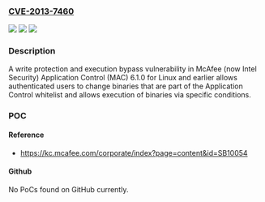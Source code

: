 ### [CVE-2013-7460](https://cve.mitre.org/cgi-bin/cvename.cgi?name=CVE-2013-7460)
![](https://img.shields.io/static/v1?label=Product&message=Application%20Control%20(MAC)&color=blue)
![](https://img.shields.io/static/v1?label=Version&message=6.1.0%20for%20Linux%20and%20earlier%20&color=brightgreen)
![](https://img.shields.io/static/v1?label=Vulnerability&message=A%20write%20protection%20and%20execution%20bypass%20vulnerability&color=brightgreen)

### Description

A write protection and execution bypass vulnerability in McAfee (now Intel Security) Application Control (MAC) 6.1.0 for Linux and earlier allows authenticated users to change binaries that are part of the Application Control whitelist and allows execution of binaries via specific conditions.

### POC

#### Reference
- https://kc.mcafee.com/corporate/index?page=content&id=SB10054

#### Github
No PoCs found on GitHub currently.

